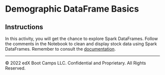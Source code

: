 # Demographic DataFrame Basics

## Instructions

In this activity, you will get the chance to explore Spark DataFrames. Follow the comments in the Notebook to clean and display stock data using Spark DataFrames. Remember to consult the [documentation](http://spark.apache.org/docs/latest/api/python/index.html).

---

© 2022 edX Boot Camps LLC. Confidential and Proprietary. All Rights Reserved.